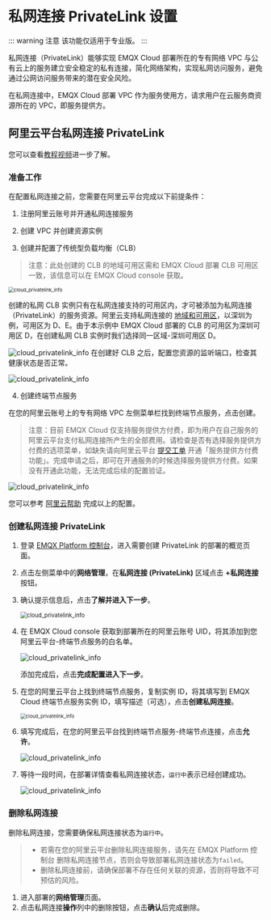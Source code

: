 # 私网连接 PrivateLink 设置

::: warning 注意
该功能仅适用于专业版。
:::

私网连接（PrivateLink）能够实现 EMQX Cloud 部署所在的专有网络 VPC 与公有云上的服务建立安全稳定的私有连接，简化网络架构，实现私网访问服务，避免通过公网访问服务带来的潜在安全风险。

在私网连接中，EMQX Cloud 部署 VPC 作为服务使用方，请求用户在云服务商资源所在的 VPC，即服务提供方。

## 阿里云平台私网连接 PrivateLink

您可以查看[教程视频](https://player.bilibili.com/player.html?aid=810742292&bvid=BV1C34y1v7mt&cid=576712083&page=1)进一步了解。

### 准备工作

在配置私网连接之前，您需要在阿里云平台完成以下前提条件：

1. 注册阿里云账号并开通私网连接服务

2. 创建 VPC 并创建资源实例

3. 创建并配置了传统型负载均衡（CLB）

> 注意：此处创建的 CLB 的地域可用区需和 EMQX Cloud 部署 CLB 可用区一致，该信息可以在 EMQX Cloud console 获取。

<img src="./_assets/aliyun_privatelink_cloud_zone.png" alt="cloud_privatelink_info" style="zoom: 67%;" />

 创建的私网 CLB 实例只有在私网连接支持的可用区内，才可被添加为私网连接（PrivateLink）的服务资源。阿里云支持私网连接的 [地域和可用区](https://help.aliyun.com/document_detail/198081.html)，以深圳为例，可用区为 D、E。由于本示例中 EMQX Cloud 部署的 CLB 的可用区为深圳可用区 D，在创建私网 CLB 实例时我们选择同一区域-深圳可用区 D。

![cloud_privatelink_info](./_assets/aliyun_privatelink_zone.png)
 在创建好 CLB 之后，配置您资源的监听端口，检查其健康状态是否正常。

![cloud_privatelink_info](./_assets/aliyun_privatelink_slb.png)

4. 创建终端节点服务
   

  在您的阿里云账号上的专有网络 VPC 左侧菜单栏找到终端节点服务，点击创建。

 > 注意：目前 EMQX Cloud 仅支持服务提供方付费，即为用户在自己服务的阿里云平台支付私网连接所产生的全部费用。请检查是否有选择服务提供方付费的选项菜单，如缺失请向阿里云平台 [提交工单](https://help.aliyun.com/document_detail/198081.html) 开通「服务提供方付费功能」。完成申请之后，即可在开通服务的时候选择服务提供方付费。如果没有开通此功能，无法完成后续的配置验证。

![cloud_privatelink_info](./_assets/aliyun_privatelink_fee.png)

您可以参考 [阿里云帮助](https://help.aliyun.com/document_detail/174059.html) 完成以上的配置。

### 创建私网连接 PrivateLink

1. 登录 [EMQX Platform 控制台](https://cloud.emqx.com/console)，进入需要创建 PrivateLink 的部署的概览页面。

2. 点击左侧菜单中的**网络管理**，在**私网连接 (PrivateLink)** 区域点击 **+私网连接**按钮。

3. 确认提示信息后，点击**了解并进入下一步**。

   <img src="./_assets/aliyun_privatelink_cloud_info.png" alt="cloud_privatelink_info" style="zoom:80%;" />

4. 在 EMQX Cloud console 获取到部署所在的阿里云账号 UID，将其添加到您阿里云平台-终端节点服务的白名单。

   ![cloud_privatelink_info](./_assets/aliyun_privatelink_whitelist.png)

   添加完成后，点击**完成配置进入下一步**。

5. 在您的阿里云平台上找到终端节点服务，复制实例 ID，将其填写到 EMQX Cloud 终端节点服务实例 ID，填写描述（可选），点击**创建私网连接**。

   <img src="./_assets/aliyun_privatelink_cloud_instanceid.png" alt="cloud_privatelink_info" style="zoom:67%;" />

6. 填写完成后，在您的阿里云平台找到终端节点服务-终端节点连接，点击**允许**。

   ![cloud_privatelink_info](./_assets/aliyun_privatelink_allow_conn.png)

7. 等待一段时间，在部署详情查看私网连接状态，`运行中`表示已经创建成功。

   ![cloud_privatelink_info](./_assets/aliyun_privatelink_cloud_conip.png)

### 删除私网连接

删除私网连接，您需要确保私网连接状态为`运行中`。

> - 若需在您的阿里云平台删除私网连接服务，请先在 EMQX Platform 控制台 删除私网连接节点，否则会导致部署私网连接状态为`failed`。
> - 删除私网连接前，请确保部署不存在任何关联的资源，否则将导致不可预估的风险。

1. 进入部署的**网络管理**页面。
2. 点击私网连接**操作**列中的删除按钮，点击**确认**后完成删除。
